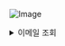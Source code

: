 ![Image](https://github.com/user-attachments/assets/4ea2fd95-22ea-414a-b707-1bb7ddcb9dcf)

<details>
<summary>이메일 조회</summary>
![Image](https://github.com/user-attachments/assets/3ed1ce86-52d6-4c04-a85f-d3c59e5ad70c)
</details>
